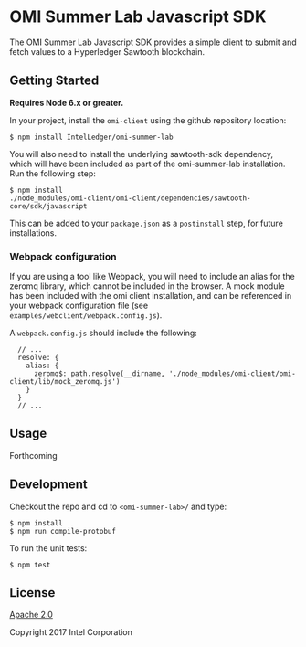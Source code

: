 # OMI Summer Lab Javascript SDK

The OMI Summer Lab Javascript SDK provides a simple client to submit and fetch
values to a Hyperledger Sawtooth blockchain.

## Getting Started

**Requires Node 6.x or greater.**

In your project, install the `omi-client` using the github repository location:

```
$ npm install IntelLedger/omi-summer-lab
```

You will also need to install the underlying sawtooth-sdk  dependency, which
will have been included as part of the omi-summer-lab installation. Run the
following step:

```
$ npm install
./node_modules/omi-client/omi-client/dependencies/sawtooth-core/sdk/javascript
```

This can be added to your `package.json` as a `postinstall` step, for future
installations.

### Webpack configuration

If you are using a tool like Webpack, you will need to include an alias for the
zeromq library, which cannot be included in the browser. A mock module has been
included with the omi client installation, and can be referenced in your webpack
configuration file (see `examples/webclient/webpack.config.js`).

A `webpack.config.js` should include the following:

```
  // ...
  resolve: {
    alias: {
      zeromq$: path.resolve(__dirname, './node_modules/omi-client/omi-client/lib/mock_zeromq.js')
    }
  }
  // ...
```

## Usage

Forthcoming

## Development

Checkout the repo and cd to `<omi-summer-lab>/` and type:

```
$ npm install
$ npm run compile-protobuf
```

To run the unit tests:

```
$ npm test
```


## License

[Apache 2.0](https://www.apache.org/licenses/LICENSE-2.0)

Copyright 2017 Intel Corporation
